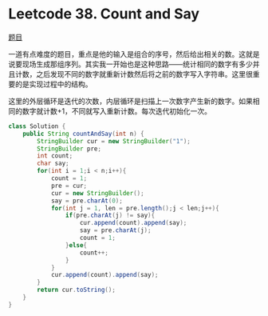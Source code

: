 # Leetcode 38. Count and Say

[题目](https://leetcode.com/problems/count-and-say)

一道有点难度的题目，重点是他的输入是组合的序号，然后给出相关的数。这就是说要现场生成那组序列。其实我一开始也是这种思路——统计相同的数字有多少并且计数，之后发现不同的数字就重新计数然后将之前的数字写入字符串。这里很重要的是实现过程中的结构。

这里的外层循环是迭代的次数，内层循环是扫描上一次数字产生新的数字。如果相同的数字就计数+1，不同就写入重新计数。每次迭代初始化一次。

```java
class Solution {
    public String countAndSay(int n) {
        StringBuilder cur = new StringBuilder("1");
        StringBuilder pre;
        int count;
        char say;
        for(int i = 1;i < n;i++){
            count = 1;
            pre = cur;
            cur = new StringBuilder();
            say = pre.charAt(0);
            for(int j = 1, len = pre.length();j < len;j++){
                if(pre.charAt(j) != say){
                    cur.append(count).append(say);
                    say = pre.charAt(j);
                    count = 1;
                }else{
                    count++;
                }
            }
            cur.append(count).append(say);
        }
        return cur.toString();
    }
}
```

